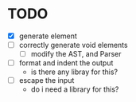 # TODO

- [x] generate element
- [ ] correctly generate void elements
    - [ ] modify the AST, and Parser
- [ ] format and indent the output
    - is there any libray for this?
- [ ] escape the input
    - do i need a library for this?
